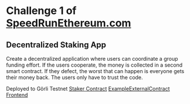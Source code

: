 # Challenge 1 of [SpeedRunEthereum.com](https://speedrunethereum.com)

## Decentralized Staking App

Create a decentralized application where users can coordinate a group funding effort. If the users cooperate, the money is collected in a second smart contract. If they defect, the worst that can happen is everyone gets their money back. The users only have to trust the code.

Deployed to Görli Testnet
[Staker Contract](https://goerli.etherscan.io/address/0x242cd90093d029A33C7c26775d0303282eb30f57)
[ExampleExternalContract](https://goerli.etherscan.io/address/0xeC06b76a1B775eE578F8b2A31c904E05697e5172)
[Frontend]()